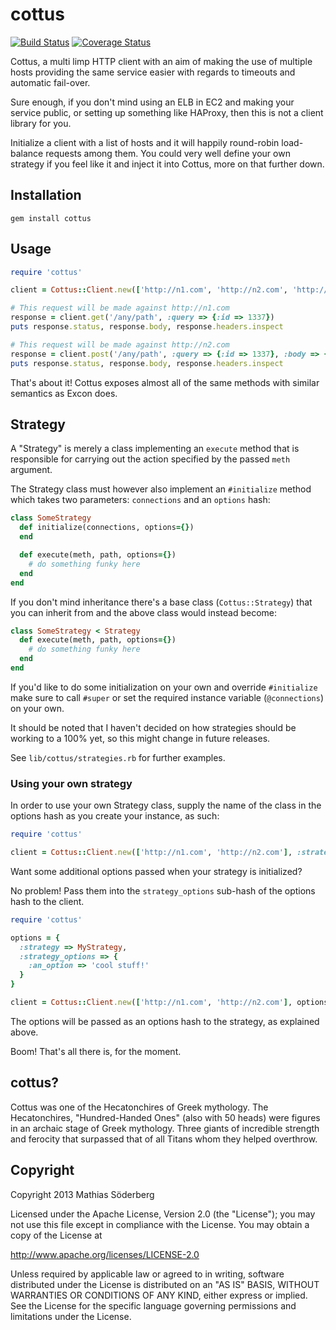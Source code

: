 # cottus

[![Build Status](https://travis-ci.org/mthssdrbrg/cottus.png?branch=master)](https://travis-ci.org/mthssdrbrg/cottus)
[![Coverage Status](https://coveralls.io/repos/mthssdrbrg/cottus/badge.png?branch=master)](https://coveralls.io/r/mthssdrbrg/cottus?branch=master)

Cottus, a multi limp HTTP client with an aim of making the use of multiple hosts
providing the same service easier with regards to timeouts and automatic fail-over.

Sure enough, if you don't mind using an ELB in EC2 and making your service public,
or setting up something like HAProxy, then this is not a client library for you.

Initialize a client with a list of hosts and it will happily round-robin load-balance
requests among them.
You could very well define your own strategy if you feel like it and inject it
into Cottus, more on that further down.

## Installation

```
gem install cottus
```

## Usage

```ruby
require 'cottus'

client = Cottus::Client.new(['http://n1.com', 'http://n2.com', 'http://n3.com'])

# This request will be made against http://n1.com
response = client.get('/any/path', :query => {:id => 1337})
puts response.status, response.body, response.headers.inspect

# This request will be made against http://n2.com
response = client.post('/any/path', :query => {:id => 1337}, :body => { :attribute => 'cool'}.to_json)
puts response.status, response.body, response.headers.inspect
```

That's about it! Cottus exposes almost all of the same methods with similar semantics as
Excon does.

## Strategy

A "Strategy" is merely a class implementing an `execute` method that is
responsible for carrying out the action specified by the passed `meth`
argument.

The Strategy class must however also implement an `#initialize` method which
takes two parameters: `connections` and an `options` hash:

```ruby
class SomeStrategy
  def initialize(connections, options={})
  end

  def execute(meth, path, options={})
    # do something funky here
  end
end
```

If you don't mind inheritance there's a base class (`Cottus::Strategy`) that
you can inherit from and the above class would instead become:

```ruby
class SomeStrategy < Strategy
  def execute(meth, path, options={})
    # do something funky here
  end
end
```

If you'd like to do some initialization on your own and override
`#initialize` make sure to call `#super` or set the required instance
variable (`@connections`) on your own.

It should be noted that I haven't decided on how strategies should be working to
a 100% yet, so this might change in future releases.

See `lib/cottus/strategies.rb` for further examples.

### Using your own strategy

In order to use your own Strategy class, supply the name of the class in the
options hash as you create your instance, as such:

```ruby
require 'cottus'

client = Cottus::Client.new(['http://n1.com', 'http://n2.com'], :strategy => MyStrategy)
```

Want some additional options passed when your strategy is initialized?

No problem! Pass them into the `strategy_options` sub-hash of the options
hash to the client.

```ruby
require 'cottus'

options = {
  :strategy => MyStrategy,
  :strategy_options => {
    :an_option => 'cool stuff!'
  }
}

client = Cottus::Client.new(['http://n1.com', 'http://n2.com'], options)
```

The options will be passed as an options hash to the strategy, as explained
above.

Boom! That's all there is, for the moment.

## cottus?

Cottus was one of the Hecatonchires of Greek mythology.
The Hecatonchires, "Hundred-Handed Ones" (also with 50 heads) were figures in an
archaic stage of Greek mythology.
Three giants of incredible strength and ferocity that surpassed that of all Titans whom they helped overthrow.

## Copyright
Copyright 2013 Mathias Söderberg

Licensed under the Apache License, Version 2.0 (the "License"); you may not use
this file except in compliance with the License. You may obtain a copy of the
License at

http://www.apache.org/licenses/LICENSE-2.0

Unless required by applicable law or agreed to in writing, software distributed
under the License is distributed on an "AS IS" BASIS, WITHOUT WARRANTIES OR
CONDITIONS OF ANY KIND, either express or implied. See the License for the
specific language governing permissions and limitations under the License.
